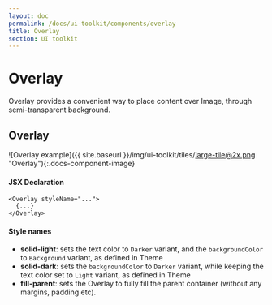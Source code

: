 ```yaml
---
layout: doc
permalink: /docs/ui-toolkit/components/overlay
title: Overlay
section: UI toolkit
---
```


# Overlay 

Overlay provides a convenient way to place content over Image, through semi-transparent background.

## Overlay
![Overlay example]({{ site.baseurl }}/img/ui-toolkit/tiles/large-tile@2x.png "Overlay"){:.docs-component-image}

#### JSX Declaration
```JSX
<Overlay styleName="...">
  {...}
</Overlay>
```
  

#### Style names

* **solid-light**: sets the text color to `Darker` variant, and the `backgroundColor` to `Background` variant, as defined in Theme
* **solid-dark**: sets the `backgroundColor` to `Darker` variant, while keeping the text color set to `Light` variant, as defined in Theme
* **fill-parent**: sets the Overlay to fully fill the parent container (without any margins, padding etc).

  
